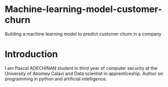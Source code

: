 # Machine-learning-model-customer-churn
Building a machine learning model to predict customer churn in a company

#                                            Introduction

I am Pascal ADECHINAN student in third year of computer security at the University of Abomey Calavi and Data scientist in apprenticeship. Author on programming in python and artificial intelligence.

